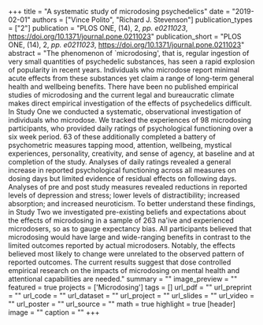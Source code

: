 +++
title = "A systematic study of microdosing psychedelics"
date = "2019-02-01"
authors = ["Vince Polito", "Richard J. Stevenson"]
publication_types = ["2"]
publication = "PLOS ONE, (14), 2, _pp. e0211023_, https://doi.org/10.1371/journal.pone.0211023"
publication_short = "PLOS ONE, (14), 2, _pp. e0211023_, https://doi.org/10.1371/journal.pone.0211023"
abstract = "The phenomenon of `microdosing', that is, regular ingestion of very small quantities of psychedelic substances, has seen a rapid explosion of popularity in recent years. Individuals who microdose report minimal acute effects from these substances yet claim a range of long-term general health and wellbeing benefits. There have been no published empirical studies of microdosing and the current legal and bureaucratic climate makes direct empirical investigation of the effects of psychedelics difficult. In Study One we conducted a systematic, observational investigation of individuals who microdose. We tracked the experiences of 98 microdosing participants, who provided daily ratings of psychological functioning over a six week period. 63 of these additionally completed a battery of psychometric measures tapping mood, attention, wellbeing, mystical experiences, personality, creativity, and sense of agency, at baseline and at completion of the study. Analyses of daily ratings revealed a general increase in reported psychological functioning across all measures on dosing days but limited evidence of residual effects on following days. Analyses of pre and post study measures revealed reductions in reported levels of depression and stress; lower levels of distractibility; increased absorption; and increased neuroticism. To better understand these findings, in Study Two we investigated pre-existing beliefs and expectations about the effects of microdosing in a sample of 263 na'ive and experienced microdosers, so as to gauge expectancy bias. All participants believed that microdosing would have large and wide-ranging benefits in contrast to the limited outcomes reported by actual microdosers. Notably, the effects believed most likely to change were unrelated to the observed pattern of reported outcomes. The current results suggest that dose controlled empirical research on the impacts of microdosing on mental health and attentional capabilities are needed."
summary = ""
image_preview = ""
featured = true
projects = ['Microdosing']
tags = []
url_pdf = ""
url_preprint = ""
url_code = ""
url_dataset = ""
url_project = ""
url_slides = ""
url_video = ""
url_poster = ""
url_source = ""
math = true
highlight = true
[header]
image = ""
caption = ""
+++
